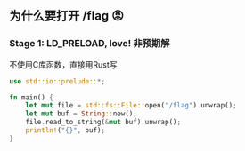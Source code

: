 ## 为什么要打开 /flag 😡
### Stage 1: LD_PRELOAD, love! 非预期解

不使用C库函数，直接用Rust写

``` rs
use std::io::prelude::*;

fn main() {
    let mut file = std::fs::File::open("/flag").unwrap();
    let mut buf = String::new();
    file.read_to_string(&mut buf).unwrap();
    println!("{}", buf);
}
```
